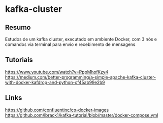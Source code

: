 # kafka-cluster

## Resumo

Estudos de um kafka cluster, executado em ambiente Docker, com 3 nós e comandos via terminal para envio e recebimento de mensagens

## Tutoriais

https://www.youtube.com/watch?v=PppMhofKzy4
https://medium.com/better-programming/a-simple-apache-kafka-cluster-with-docker-kafdrop-and-python-cf45ab99e2b9

## Links

https://github.com/confluentinc/cp-docker-images
https://github.com/lbrack1/kafka-tutorial/blob/master/docker-compose.yml
